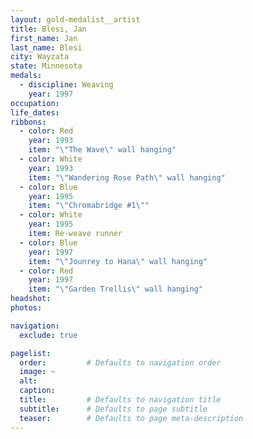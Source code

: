 ```yaml
---
layout: gold-medalist__artist
title: Blesi, Jan
first_name: Jan
last_name: Blesi
city: Wayzata
state: Minnesota
medals: 
  - discipline: Weaving
    year: 1997
occupation:
life_dates:
ribbons:
  - color: Red
    year: 1993
    item: "\"The Wave\" wall hanging"
  - color: White
    year: 1993
    item: "\"Wandering Rose Path\" wall hanging"
  - color: Blue
    year: 1995
    item: "\"Chromabridge #1\""
  - color: White
    year: 1995
    item: Re-weave runner
  - color: Blue
    year: 1997
    item: "\"Jounrey to Hana\" wall hanging"
  - color: Red
    year: 1997
    item: "\"Garden Trellis\" wall hanging"
headshot:
photos:

navigation:
  exclude: true

pagelist:
  order:         # Defaults to navigation order  
  image: ~
  alt:
  caption:
  title:         # Defaults to navigation title
  subtitle:      # Defaults to page subtitle
  teaser:        # Defaults to page meta-description  
---
```

